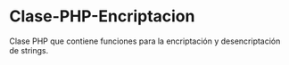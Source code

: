 Clase-PHP-Encriptacion
======================

Clase PHP que contiene funciones para la encriptación y desencriptación de strings.
